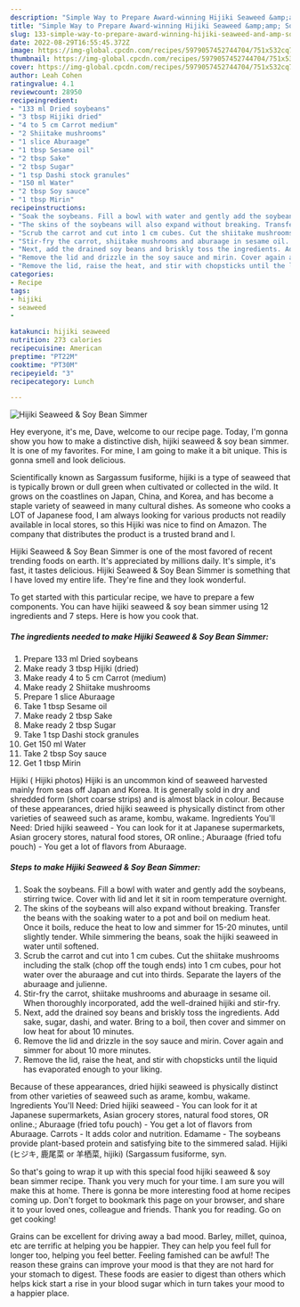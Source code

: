 ```yaml
---
description: "Simple Way to Prepare Award-winning Hijiki Seaweed &amp;amp; Soy Bean Simmer"
title: "Simple Way to Prepare Award-winning Hijiki Seaweed &amp;amp; Soy Bean Simmer"
slug: 133-simple-way-to-prepare-award-winning-hijiki-seaweed-and-amp-soy-bean-simmer
date: 2022-08-29T16:55:45.372Z
image: https://img-global.cpcdn.com/recipes/5979057452744704/751x532cq70/hijiki-seaweed-soy-bean-simmer-recipe-main-photo.jpg
thumbnail: https://img-global.cpcdn.com/recipes/5979057452744704/751x532cq70/hijiki-seaweed-soy-bean-simmer-recipe-main-photo.jpg
cover: https://img-global.cpcdn.com/recipes/5979057452744704/751x532cq70/hijiki-seaweed-soy-bean-simmer-recipe-main-photo.jpg
author: Leah Cohen
ratingvalue: 4.1
reviewcount: 28950
recipeingredient:
- "133 ml Dried soybeans"
- "3 tbsp Hijiki dried"
- "4 to 5 cm Carrot medium"
- "2 Shiitake mushrooms"
- "1 slice Aburaage"
- "1 tbsp Sesame oil"
- "2 tbsp Sake"
- "2 tbsp Sugar"
- "1 tsp Dashi stock granules"
- "150 ml Water"
- "2 tbsp Soy sauce"
- "1 tbsp Mirin"
recipeinstructions:
- "Soak the soybeans. Fill a bowl with water and gently add the soybeans, stirring twice. Cover with lid and let it sit in room temperature overnight."
- "The skins of the soybeans will also expand without breaking. Transfer the beans with the soaking water to a pot and boil on medium heat. Once it boils, reduce the heat to low and simmer for 15-20 minutes, until slightly tender. While simmering the beans, soak the hijiki seaweed in water until softened."
- "Scrub the carrot and cut into 1 cm cubes. Cut the shiitake mushrooms including the stalk (chop off the tough ends) into 1 cm cubes, pour hot water over the aburaage and cut into thirds. Separate the layers of the aburaage and julienne."
- "Stir-fry the carrot, shiitake mushrooms and aburaage in sesame oil. When thoroughly incorporated, add the well-drained hijiki and stir-fry."
- "Next, add the drained soy beans and briskly toss the ingredients. Add sake, sugar, dashi, and water. Bring to a boil, then cover and simmer on low heat for about 10 minutes."
- "Remove the lid and drizzle in the soy sauce and mirin. Cover again and simmer for about 10 more minutes."
- "Remove the lid, raise the heat, and stir with chopsticks until the liquid has evaporated enough to your liking."
categories:
- Recipe
tags:
- hijiki
- seaweed
- 

katakunci: hijiki seaweed  
nutrition: 273 calories
recipecuisine: American
preptime: "PT22M"
cooktime: "PT30M"
recipeyield: "3"
recipecategory: Lunch

---
```



![Hijiki Seaweed &amp; Soy Bean Simmer](https://img-global.cpcdn.com/recipes/5979057452744704/751x532cq70/hijiki-seaweed-soy-bean-simmer-recipe-main-photo.jpg)

Hey everyone, it's me, Dave, welcome to our recipe page. Today, I'm gonna show you how to make a distinctive dish, hijiki seaweed &amp; soy bean simmer. It is one of my favorites. For mine, I am going to make it a bit unique. This is gonna smell and look delicious.

Scientifically known as Sargassum fusiforme, hijiki is a type of seaweed that is typically brown or dull green when cultivated or collected in the wild. It grows on the coastlines on Japan, China, and Korea, and has become a staple variety of seaweed in many cultural dishes. As someone who cooks a LOT of Japanese food, I am always looking for various products not readily available in local stores, so this Hijiki was nice to find on Amazon. The company that distributes the product is a trusted brand and I.

Hijiki Seaweed &amp; Soy Bean Simmer is one of the most favored of recent trending foods on earth. It's appreciated by millions daily. It's simple, it's fast, it tastes delicious. Hijiki Seaweed &amp; Soy Bean Simmer is something that I have loved my entire life. They're fine and they look wonderful.


To get started with this particular recipe, we have to prepare a few components. You can have hijiki seaweed &amp; soy bean simmer using 12 ingredients and 7 steps. Here is how you cook that.

<!--inarticleads1-->

##### The ingredients needed to make Hijiki Seaweed &amp; Soy Bean Simmer:

1. Prepare 133 ml Dried soybeans
1. Make ready 3 tbsp Hijiki (dried)
1. Make ready 4 to 5 cm Carrot (medium)
1. Make ready 2 Shiitake mushrooms
1. Prepare 1 slice Aburaage
1. Take 1 tbsp Sesame oil
1. Make ready 2 tbsp Sake
1. Make ready 2 tbsp Sugar
1. Take 1 tsp Dashi stock granules
1. Get 150 ml Water
1. Take 2 tbsp Soy sauce
1. Get 1 tbsp Mirin


Hijiki ( Hijiki photos) Hijiki is an uncommon kind of seaweed harvested mainly from seas off Japan and Korea. It is generally sold in dry and shredded form (short coarse strips) and is almost black in colour. Because of these appearances, dried hijiki seaweed is physically distinct from other varieties of seaweed such as arame, kombu, wakame. Ingredients You&#39;ll Need: Dried hijiki seaweed - You can look for it at Japanese supermarkets, Asian grocery stores, natural food stores, OR online.; Aburaage (fried tofu pouch) - You get a lot of flavors from Aburaage. 

<!--inarticleads2-->

##### Steps to make Hijiki Seaweed &amp; Soy Bean Simmer:

1. Soak the soybeans. Fill a bowl with water and gently add the soybeans, stirring twice. Cover with lid and let it sit in room temperature overnight.
1. The skins of the soybeans will also expand without breaking. Transfer the beans with the soaking water to a pot and boil on medium heat. Once it boils, reduce the heat to low and simmer for 15-20 minutes, until slightly tender. While simmering the beans, soak the hijiki seaweed in water until softened.
1. Scrub the carrot and cut into 1 cm cubes. Cut the shiitake mushrooms including the stalk (chop off the tough ends) into 1 cm cubes, pour hot water over the aburaage and cut into thirds. Separate the layers of the aburaage and julienne.
1. Stir-fry the carrot, shiitake mushrooms and aburaage in sesame oil. When thoroughly incorporated, add the well-drained hijiki and stir-fry.
1. Next, add the drained soy beans and briskly toss the ingredients. Add sake, sugar, dashi, and water. Bring to a boil, then cover and simmer on low heat for about 10 minutes.
1. Remove the lid and drizzle in the soy sauce and mirin. Cover again and simmer for about 10 more minutes.
1. Remove the lid, raise the heat, and stir with chopsticks until the liquid has evaporated enough to your liking.


Because of these appearances, dried hijiki seaweed is physically distinct from other varieties of seaweed such as arame, kombu, wakame. Ingredients You&#39;ll Need: Dried hijiki seaweed - You can look for it at Japanese supermarkets, Asian grocery stores, natural food stores, OR online.; Aburaage (fried tofu pouch) - You get a lot of flavors from Aburaage. Carrots - It adds color and nutrition. Edamame - The soybeans provide plant-based protein and satisfying bite to the simmered salad. Hijiki (ヒジキ, 鹿尾菜 or 羊栖菜, hijiki) (Sargassum fusiforme, syn. 

So that's going to wrap it up with this special food hijiki seaweed &amp; soy bean simmer recipe. Thank you very much for your time. I am sure you will make this at home. There is gonna be more interesting food at home recipes coming up. Don't forget to bookmark this page on your browser, and share it to your loved ones, colleague and friends. Thank you for reading. Go on get cooking!

Grains can be excellent for driving away a bad mood. Barley, millet, quinoa, etc are terrific at helping you be happier. They can help you feel full for longer too, helping you feel better. Feeling famished can be awful! The reason these grains can improve your mood is that they are not hard for your stomach to digest. These foods are easier to digest than others which helps kick start a rise in your blood sugar which in turn takes your mood to a happier place.
